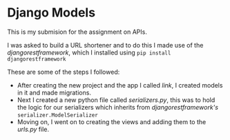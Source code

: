 # Django Models #
This is my submision for the assignment on APIs.

I was asked to build a URL shortener and to do this I made use of the _djangorestframework_, which I installed using
`pip install djangorestframework`

These are some of the steps I followed:
- After creating the new project and the app I called _link_, I created models in it and made migrations.
- Next I created a new python file called _serializers.py_, this was to hold the logic for our serializers which inherits from _djangorestframework's_ `serializer.ModelSerializer` 
- Moving on, I went on to creating the views and adding them to the _urls.py_ file.

